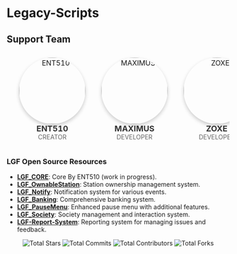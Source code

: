# Legacy-Scripts

## Support Team

<table style="width:100%; text-align:center; border-collapse:separate; border-spacing:20px 10px;">
  <tr>
    <td style="text-align:center;">
      <a href="https://github.com/ENT510">
        <img src="https://github.com/Legacy-Framework/.github/assets/145626625/e26664e2-6ccc-4767-b901-ade7b4929b39" alt="ENT510" width="150" style="border-radius:50%; box-shadow: 0 4px 8px rgba(0, 0, 0, 0.2);"/>
      </a>
      <br>
      <strong style="font-size: 18px; color: #333;">ENT510</strong><br>
      <span style="font-size: 14px; color: #666;">CREATOR</span>
    </td>
    <td style="text-align:center;">
      <a href="https://github.com/Maximus7474">
        <img src="https://github.com/Legacy-Framework/.github/assets/145626625/4cf11f8b-3fbc-42e8-a3df-92ef09477409" alt="MAXIMUS" width="150" style="border-radius:50%; box-shadow: 0 4px 8px rgba(0, 0, 0, 0.2);"/>
      </a>
      <br>
      <strong style="font-size: 18px; color: #333;">MAXIMUS</strong><br>
      <span style="font-size: 14px; color: #666;">DEVELOPER</span>
    </td>
    <td style="text-align:center;">
      <a href="https://github.com/Maximus7474">
        <img src="https://github.com/Legacy-Framework/.github/assets/145626625/8693b198-8be6-4f59-8143-62728291d3a0" alt="ZOXE" width="150" style="border-radius:50%; box-shadow: 0 4px 8px rgba(0, 0, 0, 0.2);"/>
      </a>
      <br>
      <strong style="font-size: 18px; color: #333;">ZOXE</strong><br>
      <span style="font-size: 14px; color: #666;">DEVELOPER</span>
    </td>
  </tr>
</table>

### LGF Open Source Resources
- [**LGF_CORE**](https://github.com/ENT510/LGF_CORE): Core By ENT510 (work in progress).
- [**LGF_OwnableStation**](https://github.com/ENT510/LGF_OwnableStation): Station ownership management system.
- [**LGF_Notify**](https://github.com/ENT510/LGF_Notify): Notification system for various events.
- [**LGF_Banking**](https://github.com/ENT510/LGF_Banking): Comprehensive banking system.
- [**LGF_PauseMenu**](https://github.com/ENT510/LGF_PauseMenu): Enhanced pause menu with additional features.
- [**LGF_Society**](https://github.com/ENT510/LGF_Society): Society management and interaction system.
- [**LGF-Report-System**](https://github.com/ENT510/LGF-Report-System): Reporting system for managing issues and feedback.

<!-- STATS_START -->
<p align="center">
    <img alt="Total Stars" src="https://img.shields.io/badge/Total_Stars-10★-gold" />
    <img alt="Total Commits" src="https://img.shields.io/badge/Total_Commits-343⇑-darkblue" />
    <img alt="Total Contributors" src="https://img.shields.io/badge/Total_Contributors-2ጰ-blue" />
    <img alt="Total Forks" src="https://img.shields.io/badge/Total_Forks-7↰↱-orange" />
</p>
<!-- STATS_END -->
    
    
    
    
    
    
    
    